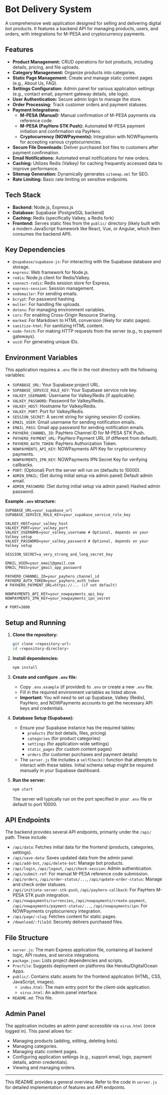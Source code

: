 # Bot Delivery System

A comprehensive web application designed for selling and delivering digital bot products. It features a backend API for managing products, users, and orders, with integrations for M-PESA and cryptocurrency payments.

## Features

*   **Product Management:** CRUD operations for bot products, including details, pricing, and file uploads.
*   **Category Management:** Organize products into categories.
*   **Static Page Management:** Create and manage static content pages (e.g., About Us, FAQ).
*   **Settings Configuration:** Admin panel for various application settings (e.g., contact email, payment gateway details, site logo).
*   **User Authentication:** Secure admin login to manage the store.
*   **Order Processing:** Track customer orders and payment statuses.
*   **Payment Integrations:**
    *   **M-PESA (Manual):** Manual confirmation of M-PESA payments via reference code.
    *   **M-PESA (PayHero STK Push):** Automated M-PESA payment initiation and confirmation via PayHero.
    *   **Cryptocurrency (NOWPayments):** Integration with NOWPayments for accepting various cryptocurrencies.
*   **Secure File Downloads:** Deliver purchased bot files to customers after payment confirmation.
*   **Email Notifications:** Automated email notifications for new orders.
*   **Caching:** Utilizes Redis (Valkey) for caching frequently accessed data to improve performance.
*   **Sitemap Generation:** Dynamically generates `sitemap.xml` for SEO.
*   **Rate Limiting:** Basic rate limiting on sensitive endpoints.

## Tech Stack

*   **Backend:** Node.js, Express.js
*   **Database:** Supabase (PostgreSQL backend)
*   **Caching:** Redis (specifically Valkey, a Redis fork)
*   **Frontend:** Serves static files from the `public/` directory (likely built with a modern JavaScript framework like React, Vue, or Angular, which then consumes the backend API).

## Key Dependencies

*   `@supabase/supabase-js`: For interacting with the Supabase database and storage.
*   `express`: Web framework for Node.js.
*   `redis`: Node.js client for Redis/Valkey.
*   `connect-redis`: Redis session store for Express.
*   `express-session`: Session management.
*   `nodemailer`: For sending emails.
*   `bcrypt`: For password hashing.
*   `multer`: For handling file uploads.
*   `dotenv`: For managing environment variables.
*   `cors`: For enabling Cross-Origin Resource Sharing.
*   `marked`: For Markdown to HTML conversion (likely for static pages).
*   `sanitize-html`: For sanitizing HTML content.
*   `node-fetch`: For making HTTP requests from the server (e.g., to payment gateways).
*   `uuid`: For generating unique IDs.

## Environment Variables

This application requires a `.env` file in the root directory with the following variables:

*   `SUPABASE_URL`: Your Supabase project URL.
*   `SUPABASE_SERVICE_ROLE_KEY`: Your Supabase service role key.
*   `VALKEY_USERNAME`: Username for Valkey/Redis (if applicable).
*   `VALKEY_PASSWORD`: Password for Valkey/Redis.
*   `VALKEY_HOST`: Hostname for Valkey/Redis.
*   `VALKEY_PORT`: Port for Valkey/Redis.
*   `SESSION_SECRET`: A secret string for signing session ID cookies.
*   `EMAIL_USER`: Gmail username for sending notification emails.
*   `EMAIL_PASS`: Gmail app password for sending notification emails.
*   `PAYHERO_CHANNEL_ID`: PayHero Channel ID for M-PESA STK Push.
*   `PAYHERO_PAYMENT_URL`: PayHero Payment URL (if different from default).
*   `PAYHERO_AUTH_TOKEN`: PayHero Authorization Token.
*   `NOWPAYMENTS_API_KEY`: NOWPayments API Key for cryptocurrency payments.
*   `NOWPAYMENTS_IPN_KEY`: NOWPayments IPN Secret Key for verifying callbacks.
*   `PORT`: (Optional) Port the server will run on (defaults to 10000).
*   `ADMIN_EMAIL`: (Set during initial setup via admin panel) Default admin email.
*   `ADMIN_PASSWORD`: (Set during initial setup via admin panel) Hashed admin password.


**Example `.env` structure:**

```
SUPABASE_URL=your_supabase_url
SUPABASE_SERVICE_ROLE_KEY=your_supabase_service_role_key

VALKEY_HOST=your_valkey_host
VALKEY_PORT=your_valkey_port
VALKEY_USERNAME=your_valkey_username # Optional, depends on your Valkey setup
VALKEY_PASSWORD=your_valkey_password # Optional, depends on your Valkey setup

SESSION_SECRET=a_very_strong_and_long_secret_key

EMAIL_USER=your_email@gmail.com
EMAIL_PASS=your_gmail_app_password

PAYHERO_CHANNEL_ID=your_payhero_channel_id
PAYHERO_AUTH_TOKEN=your_payhero_auth_token
# PAYHERO_PAYMENT_URL=https://... (if not default)

NOWPAYMENTS_API_KEY=your_nowpayments_api_key
NOWPAYMENTS_IPN_KEY=your_nowpayments_ipn_secret

# PORT=3000
```

## Setup and Running

1.  **Clone the repository:**
    ```bash
    git clone <repository-url>
    cd <repository-directory>
    ```

2.  **Install dependencies:**
    ```bash
    npm install
    ```

3.  **Create and configure `.env` file:**
    *   Copy `.env.example` (if provided) to `.env` or create a new `.env` file.
    *   Fill in the required environment variables as listed above.
    *   **Important:** You will need to set up Supabase, Valkey (Redis), PayHero, and NOWPayments accounts to get the necessary API keys and credentials.

4.  **Database Setup (Supabase):**
    *   Ensure your Supabase instance has the required tables:
        *   `products` (for bot details, files, pricing)
        *   `categories` (for product categories)
        *   `settings` (for application-wide settings)
        *   `static_pages` (for custom content pages)
        *   `orders` (for customer purchases and payment details)
    *   The `server.js` file includes a `selfCheck()` function that attempts to interact with these tables. Initial schema setup might be required manually in your Supabase dashboard.

5.  **Run the server:**
    ```bash
    npm start
    ```
    The server will typically run on the port specified in your `.env` file or default to port 10000.

## API Endpoints

The backend provides several API endpoints, primarily under the `/api/` path. These include:

*   `/api/data`: Fetches initial data for the frontend (products, categories, settings).
*   `/api/save-data`: Saves updated data from the admin panel.
*   `/api/add-bot`, `/api/delete-bot`: Manage bot products.
*   `/api/login`, `/api/logout`, `/api/check-session`: Admin authentication.
*   `/api/submit-ref`: For manual M-PESA reference code submission.
*   `/api/orders`, `/api/order-status/...`, `/api/update-order-status`: Manage and check order statuses.
*   `/api/initiate-server-stk-push`, `/api/payhero-callback`: For PayHero M-PESA STK push integration.
*   `/api/nowpayments/currencies`, `/api/nowpayments/create-payment`, `/api/nowpayments/payment-status/...`, `/api/nowpayments/ipn`: For NOWPayments cryptocurrency integration.
*   `/api/page/:slug`: Fetches content for static pages.
*   `/download/:fileId`: Securely delivers purchased files.

## File Structure

*   `server.js`: The main Express application file, containing all backend logic, API routes, and service integrations.
*   `package.json`: Lists project dependencies and scripts.
*   `Procfile`: Suggests deployment on platforms like Heroku/DigitalOcean Apps.
*   `public/`: Contains static assets for the frontend application (HTML, CSS, JavaScript, images).
    *   `index.html`: The main entry point for the client-side application.
    *   `virus.html`: An admin panel interface.
*   `README.md`: This file.

## Admin Panel

The application includes an admin panel accessible via `virus.html` (once logged in). This panel allows for:
*   Managing products (adding, editing, deleting bots).
*   Managing categories.
*   Managing static content pages.
*   Configuring application settings (e.g., support email, logo, payment details, admin credentials).
*   Viewing and managing orders.

---

This README provides a general overview. Refer to the code in `server.js` for detailed implementation of features and API endpoints.
